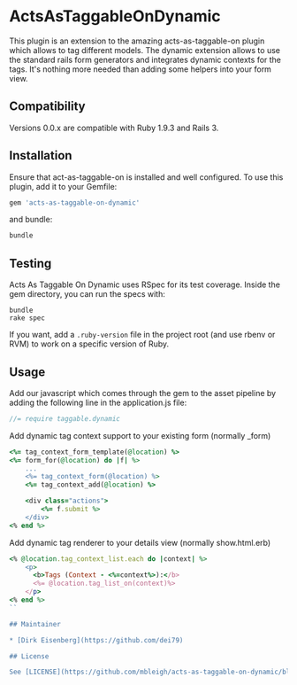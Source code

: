 # ActsAsTaggableOnDynamic
This plugin is an extension to the amazing acts-as-taggable-on plugin which allows to tag different models. The dynamic extension
allows to use the standard rails form generators and integrates dynamic contexts for the tags. It's nothing more needed than
adding some helpers into your form view.

## Compatibility

Versions 0.0.x are compatible with Ruby 1.9.3 and Rails 3.

## Installation

Ensure that act-as-taggable-on is installed and well configured. To use this plugin, add it to your Gemfile:

```ruby
gem 'acts-as-taggable-on-dynamic'
```

and bundle:

```ruby
bundle
```

## Testing

Acts As Taggable On Dynamic uses RSpec for its test coverage. Inside the gem
directory, you can run the specs with:

```shell
bundle
rake spec
```

If you want, add a `.ruby-version` file in the project root (and use rbenv or RVM) to work on a specific version of Ruby.

## Usage

Add our javascript which comes through the gem to the asset pipeline by adding the following line in the application.js file:

```javascript
//= require taggable.dynamic
```

Add dynamic tag context support to your existing form (normally _form)

```ruby
<%= tag_context_form_template(@location) %>
<%= form_for(@location) do |f| %>
    ...
    <%= tag_context_form(@location) %>
    <%= tag_context_add(@location) %>

    <div class="actions">
        <%= f.submit %>
    </div>
<% end %>
```

Add dynamic tag renderer to your details view (normally show.html.erb)

```ruby
<% @location.tag_context_list.each do |context| %>
    <p>
      <b>Tags (Context - <%=context%>):</b>
      <%= @location.tag_list_on(context)%>
    </p>
<% end %>
``

## Maintainer

* [Dirk Eisenberg](https://github.com/dei79)

## License

See [LICENSE](https://github.com/mbleigh/acts-as-taggable-on-dynamic/blob/master/LICENSE.md)

